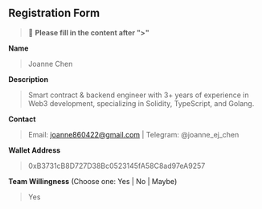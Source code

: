 ## Registration Form

> 📝 **Please fill in the content after ">"**

**Name** 
> Joanne Chen

**Description** 
> Smart contract & backend engineer with 3+ years of experience in Web3 development, specializing in Solidity, TypeScript, and Golang.

**Contact** 
> Email: joanne860422@gmail.com | Telegram: @joanne_ej_chen

**Wallet Address** 
> 0xB3731cB8D727D38Bc0523145fA58C8ad97eA9257

**Team Willingness** (Choose one: Yes | No | Maybe)
> Yes